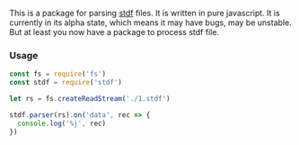 This is a package for parsing [stdf](https://en.wikipedia.org/wiki/Standard_Test_Data_Format) files. It is written in pure javascript. It is currently in its alpha state, which means it may have bugs, may be unstable. But at least you now have a package to process stdf file.

### Usage

```js
const fs = require('fs')
const stdf = require('stdf')

let rs = fs.createReadStream('./1.stdf')

stdf.parser(rs).on('data', rec => {
  console.log('%j', rec)
})
```